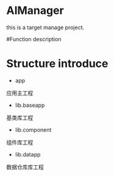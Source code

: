 # AIManager
this is a target manage project.

#Function description


# Structure introduce

- app

应用主工程

- lib.baseapp

基类库工程

- lib.component

组件库工程

- lib.datapp

数据仓库库工程

